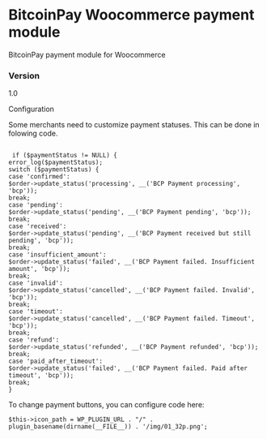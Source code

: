 # BitcoinPay Woocommerce payment module

BitcoinPay payment module for Woocommerce

### Version
1.0




Configuration 

Some merchants need to customize payment statuses. This can be done in folowing code.
```

 if ($paymentStatus != NULL) {
error_log($paymentStatus);
switch ($paymentStatus) {
case 'confirmed':
$order->update_status('processing', __('BCP Payment processing', 'bcp'));
break;
case 'pending':
$order->update_status('pending', __('BCP Payment pending', 'bcp'));
break;
case 'received':
$order->update_status('pending', __('BCP Payment received but still pending', 'bcp'));
break;
case 'insufficient_amount':
$order->update_status('failed', __('BCP Payment failed. Insufficient amount', 'bcp'));
break;
case 'invalid':
$order->update_status('cancelled', __('BCP Payment failed. Invalid', 'bcp'));
break;
case 'timeout':
$order->update_status('cancelled', __('BCP Payment failed. Timeout', 'bcp'));
break;
case 'refund':
$order->update_status('refunded', __('BCP Payment refunded', 'bcp'));
break;
case 'paid_after_timeout':
$order->update_status('failed', __('BCP Payment failed. Paid after timeout', 'bcp'));
break;
}
```

To change payment buttons, you can configure code here:
```
$this->icon_path = WP_PLUGIN_URL . "/" . plugin_basename(dirname(__FILE__)) . '/img/01_32p.png';
```
